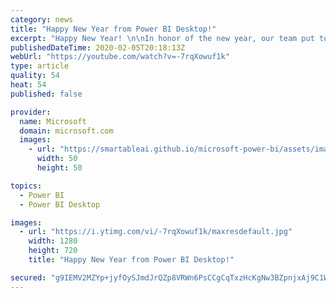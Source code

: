 ```yaml
---
category: news
title: "Happy New Year from Power BI Desktop!"
excerpt: "Happy New Year! \n\nIn honor of the new year, our team put together this fun video where we reveal what makes Power BI what it is today! Enjoy!\n-----------------------------------------------------------------------------------------------------------------------------------------------------\nFollow us"
publishedDateTime: 2020-02-05T20:18:13Z
webUrl: "https://youtube.com/watch?v=-7rqXowuf1k"
type: article
quality: 54
heat: 54
published: false

provider:
  name: Microsoft
  domain: microsoft.com
  images:
    - url: "https://smartableai.github.io/microsoft-power-bi/assets/images/organizations/microsoft.com-50x50.jpg"
      width: 50
      height: 50

topics:
  - Power BI
  - Power BI Desktop

images:
  - url: "https://i.ytimg.com/vi/-7rqXowuf1k/maxresdefault.jpg"
    width: 1280
    height: 720
    title: "Happy New Year from Power BI Desktop!"

secured: "g9IEMV2MZYp+jyfOySJmdJrQZp8VRWn6PsCCgCqTxzHcKgNw3BZpnjxAj9C1Wx2Ko3oFBgn+YrN+rzUl1BnlT7wPEaO1u/xBNVEGb7lAqwbXQwyiTvayPEZOAXesQ5psdLYfSMmuIbB7GRhheQzYEesT9uH7RPYO07G/Rl79DIJ1hSKCDhgGppvSfvBfaG+xjTJu/rDkjQBrSXr5WwSlPf0Gwgqi0+6buHwiVJkWMTvMdkmE8kUHQOWpqyxrH6fldD9UWD5wV6FNNAOR1EGbG+sgNl7kO9upsWT1QAxO93BZ0NwbrDWhyF6QUdZIh1QOZvvRYsettdqrM292PcL9ng==;R/Z5phvxyIyDEqN4mLTJ7A=="
---
```


